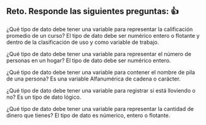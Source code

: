## Reto. Responde las siguientes preguntas: 👍
¿Qué tipo de dato debe tener una variable para representar la calificación promedio de un
curso?
El tipo de dato debe ser numérico entero o flotante y dentro de la clasificación de uso y como variable de trabajo.

¿Qué tipo de dato debe tener una variable para representar el número de personas en un
hogar?
El tipo de dato debe ser numérico entero.

¿Qué tipo de dato debe tener una variable para contener el nombre de pila de una persona?
Es una variable Alfanumérica de cadena o carácter. 

¿Qué tipo de dato debe tener una variable para registrar si está lloviendo o no?
Es un tipo de dato lógico.

¿Qué tipo de dato debe tener una variable para representar la cantidad de dinero que
tienes?
El tipo de dato es númerico, entero o flotante.
